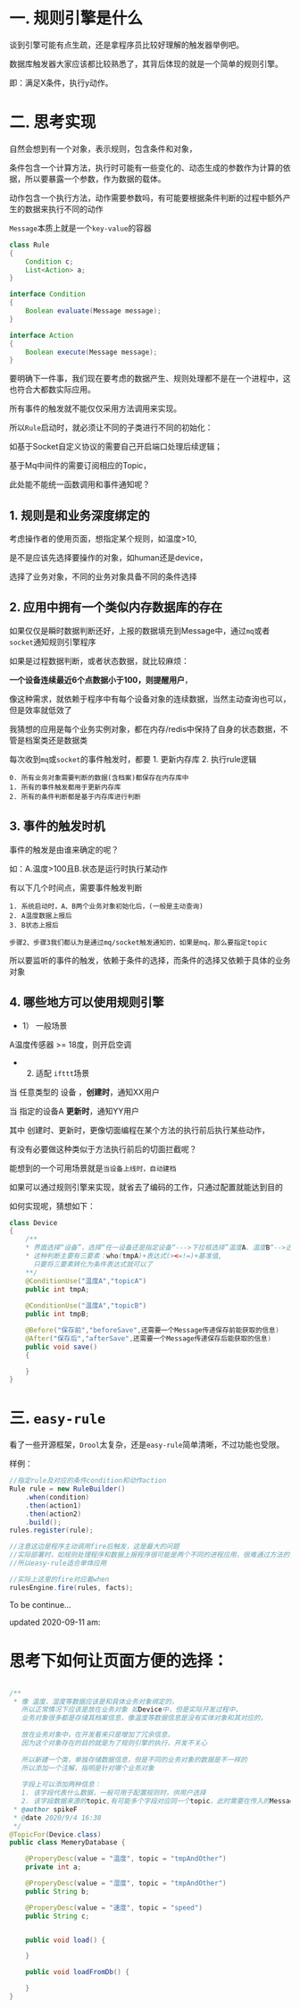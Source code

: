 # 一. 规则引擎是什么

谈到引擎可能有点生疏，还是拿程序员比较好理解的触发器举例吧。

数据库触发器大家应该都比较熟悉了，其背后体现的就是一个简单的规则引擎。

即：满足X条件，执行y动作。

# 二. 思考实现

自然会想到有一个对象，表示规则，包含条件和对象，

条件包含一个计算方法，执行时可能有一些变化的、动态生成的参数作为计算的依据，所以要暴露一个参数，作为数据的载体。

动作包含一个执行方法，动作需要参数吗，有可能要根据条件判断的过程中额外产生的数据来执行不同的动作

`Message`本质上就是一个`key-value`的容器

```java
class Rule
{
    Condition c;
    List<Action> a;
}

interface Condition
{
    Boolean evaluate(Message message);
}

interface Action
{
    Boolean execute(Message message);
}
```

要明确下一件事，我们现在要考虑的数据产生、规则处理都不是在一个进程中，这也符合大都数实际应用。

所有事件的触发就不能仅仅采用方法调用来实现。



所以`Rule`启动时，就必须让不同的子类进行不同的初始化：

如基于Socket自定义协议的需要自己开启端口处理后续逻辑；

基于Mq中间件的需要订阅相应的Topic，



此处能不能统一函数调用和事件通知呢？



## 1. **规则是和业务深度绑定的**

考虑操作者的使用页面，想指定某个规则，如温度>10,

是不是应该先选择要操作的对象，如human还是device，

选择了业务对象，不同的业务对象具备不同的条件选择

## 2. **应用中拥有一个类似内存数据库的存在**

如果仅仅是瞬时数据判断还好，上报的数据填充到Message中，通过`mq`或者`socket`通知规则引擎程序

如果是过程数据判断，或者状态数据，就比较麻烦：

**一个设备连续最近6个点数据小于100，则提醒用户**，

像这种需求，就依赖于程序中有每个设备对象的连续数据，当然主动查询也可以，但是效率就低效了



我猜想的应用是每个业务实例对象，都在内存/redis中保持了自身的状态数据，不管是档案类还是数据类

每次收到`mq`或`socket`的事件触发时，都要 1. 更新内存库 2. 执行rule逻辑

```
0. 所有业务对象需要判断的数据(含档案)都保存在内存库中
1. 所有的事件触发都用于更新内存库
2. 所有的条件判断都是基于内存库进行判断
```

## 3. **事件的触发时机**

事件的触发是由谁来确定的呢？

如：A.温度>100且B.状态是运行时执行某动作

有以下几个时间点，需要事件触发判断

```
1. 系统启动时，A、B两个业务对象初始化后，(一般是主动查询)
2. A温度数据上报后
3. B状态上报后

步骤2、步骤3我们都认为是通过mq/socket触发通知的，如果是mq，那么要指定topic
```

所以要监听的事件的触发，依赖于条件的选择，而条件的选择又依赖于具体的业务对象



##  4. **哪些地方可以使用规则引擎**

* 1） 一般场景

A温度传感器 >= 18度，则开启空调

* 2)  适配 `ifttt`场景

当 任意类型的 设备 ，**创建时**，通知XX用户

当 指定的设备A **更新时**，通知YY用户

其中 创建时、更新时，更像切面编程在某个方法的执行前后执行某些动作，



有没有必要做这种类似于方法执行前后的切面拦截呢？

能想到的一个可用场景就是`当设备上线时，自动建档`

如果可以通过规则引擎来实现，就省去了编码的工作，只通过配置就能达到目的



如何实现呢，猜想如下：

```java
class Device
{
    /**
    * 界面选择“设备”，选择“任一设备还是指定设备“--->下拉框选择”温度A、温度B“-->选择操作符”》=《",选择基准值
    * 这种判断主要有三要素：who(tmpA)+表达式(><=!=)+基准值,
      只要将三要素转化为条件表达式就可以了
    **/
    @ConditionUse("温度A","topicA")
    public int tmpA;
    
    @ConditionUse("温度A","topicB")
    public int tmpB;

    @Before("保存前","beforeSave",还需要一个Message传递保存前能获取的信息)
    @After("保存后","afterSave",还需要一个Message传递保存后能获取的信息)
    public void save()
    {

    }
}
```




# 三. `easy-rule`

看了一些开源框架，`Drool`太复杂，还是`easy-rule`简单清晰，不过功能也受限。

样例：

```java
//指定rule及对应的条件condition和动作action
Rule rule = new RuleBuilder()
    .when(condition)
    .then(action1)
    .then(action2)
    .build();
rules.register(rule);

//注意这边是程序主动调用fire后触发，这是最大的问题
//实际部署时，如规则处理程序和数据上报程序很可能是两个不同的进程应用，很难通过方法的调用来触发
//所以easy-rule适合单体应用

//实际上这里的fire对应着when
rulesEngine.fire(rules, facts);
```

To be continue...

updated 2020-09-11 am:

# 思考下如何让页面方便的选择：

```java

/**
 * 像 温度、湿度等数据应该是和具体业务对象绑定的，
   所以正常情况下应该是放在业务对象 如Device中，但是实际开发过程中，
   业务对象很多都是存储其档案信息，像温度等数据信息是没有实体对象和其对应的，
   
   放在业务对象中，在开发看来只是增加了冗余信息，
   因为这个对象存在的目的就是为了规则引擎的执行，开发不关心
   
   所以新建一个类，单独存储数据信息，但是不同的业务对象的数据是不一样的
   所以添加一个注解，指明是针对哪个业务对象
   
   字段上可以添加两种信息：
   1. 该字段代表什么数据，一般可用于配置规则时，供用户选择
   2. 该字段数据来源的topic,有可能多个字段对应同一个topic，此时需要在传入的Message，通过其他参数区分
 * @author spikeF
 * @date 2020/9/4 16:38
 */
@TopicFor(Device.class)
public class MemeryDatabase {

    @ProperyDesc(value = "温度", topic = "tmpAndOther")
    private int a;

    @ProperyDesc(value = "湿度", topic = "tmpAndOther")
    public String b;

    @ProperyDesc(value = "速度", topic = "speed")
    public String c;


    public void load() {

    }

    public void loadFromDb() {

    }
}

```



